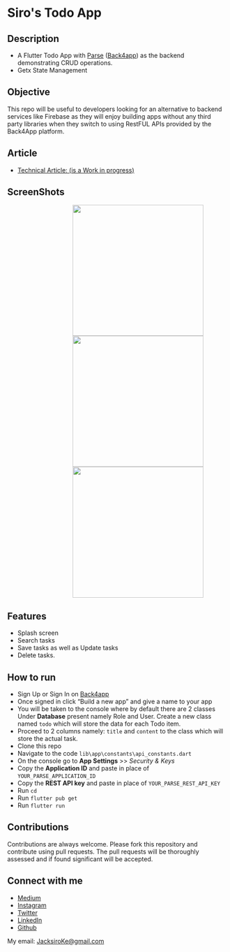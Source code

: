 # Siro's Todo App

## Description
* A Flutter Todo App with [Parse](https://parseplatform.org/) ([Back4app](https://back4app.com)) as the backend demonstrating CRUD operations.
* Getx State Management
 
## Objective
 This repo will be useful to developers looking for an alternative to backend services like Firebase as they will enjoy building apps without any third party libraries when they switch to using RestFUL APIs provided by the Back4App platform.

## Article
- [Technical Article: (is a Work in progress)](#)

## ScreenShots
<img width=300 src="https://github.com/JacksiroKe/SiroTodo/blob/main/screenshots/image1.jpg" hspace=150/>
<img width=300 src="https://github.com/JacksiroKe/SiroTodo/blob/main/screenshots/image2.jpg" hspace=150/>
<img width=300 src="https://github.com/JacksiroKe/SiroTodo/blob/main/screenshots/image3.jpg" hspace=150/>
 
## Features
* Splash screen
* Search tasks
* Save tasks as well as Update tasks
* Delete tasks.

## How to run
* Sign Up or Sign In on [Back4app](https://back4app.com)
* Once signed in click “Build a new app” and give a name to your app
* You will be taken to the console where by default there are 2 classes Under **Database** present namely Role and User. Create a new class named `todo` which will store the data for each Todo item.
* Proceed to 2 columns namely: `title` and `content` to the class which will store the actual task.
* Clone this repo
* Navigate to the code `lib\app\constants\api_constants.dart`
* On the console go to **App Settings** >> *Security & Keys*
* Copy the **Application ID** and paste in place of `YOUR_PARSE_APPLICATION_ID`
* Copy the **REST API key** and paste in place of `YOUR_PARSE_REST_API_KEY`
* Run `cd`
* Run `flutter pub get`
* Run `flutter run`

## Contributions
Contributions are always welcome. Please fork this repository and contribute using pull requests. The pull requests will be thoroughly assessed and if found significant will be accepted.

## Connect with me
- [Medium](https://medium.com/@JacksiroKe)
- [Instagram](https://www.instagram.com/JacksiroKe)
- [Twitter](https://www.twitter.com/JacksiroKe)
- [LinkedIn](https://www.linkedin.com/in/JacksiroKe)
- [Github](https://github.com/JacksiroKe)

My email: JacksiroKe@gmail.com